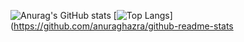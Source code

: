 ![Anurag's GitHub stats](https://github-readme-stats.vercel.app/api?username=lipedeoliveira&show_icons=true&theme=radical)
[![Top Langs](https://github-readme-stats.vercel.app/api/top-langs/?username=anuraghazra&hide_progresstrue)](https://github.com/anuraghazra/github-readme-stats